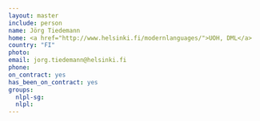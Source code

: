 ```yaml
---
layout: master
include: person
name: Jörg Tiedemann
home: <a href="http://www.helsinki.fi/modernlanguages/">UOH, DML</a>
country: "FI"
photo:
email: jorg.tiedemann@helsinki.fi
phone:
on_contract: yes
has_been_on_contract: yes
groups:
  nlpl-sg:
  nlpl:
---
```

